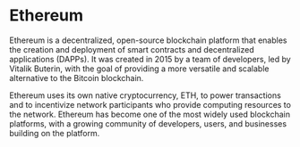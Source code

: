 # Ethereum

Ethereum is a decentralized, open-source blockchain platform that enables the creation and deployment of smart contracts and decentralized applications (DAPPs). It was created in 2015 by a team of developers, led by Vitalik Buterin, with the goal of providing a more versatile and scalable alternative to the Bitcoin blockchain.

&#x20;Ethereum uses its own native cryptocurrency, ETH, to power transactions and to incentivize network participants who provide computing resources to the network. Ethereum has become one of the most widely used blockchain platforms, with a growing community of developers, users, and businesses building on the platform.
